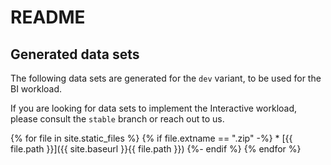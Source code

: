 # README
## Generated data sets

The following data sets are generated for the `dev` variant, to be used for the BI workload.

If you are looking for data sets to implement the Interactive workload, please consult the `stable` branch or reach out to us.

{% for file in site.static_files %}
  {% if file.extname == ".zip" -%}
    * [{{ file.path }}]({{ site.baseurl }}{{ file.path }})
  {%- endif %}
{% endfor %}
